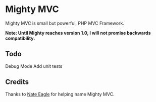 Mighty MVC
========
Mighty MVC is small but powerful, PHP MVC Framework.

**Note: Until Mighty reaches version 1.0, I will not promise backwards compatibility.**

Todo
----
Debug Mode
Add unit tests

Credits
-------
Thanks to [Nate Eagle](http://www.nateeagle.com/) for helping name Mighty MVC.
